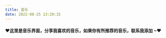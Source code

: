 ```yaml
---
title: 音乐
date: 2022-08-25 13:29:15
---
```


<!-- <center>  
<iframe frameborder="no" border="0" marginwidth="0" marginheight="0" width=600 height=450 src="//music.163.com/outchain/player?type=0&id=974387610&auto=1&height=430"></iframe>
</center> -->



#### ❤这里是音乐界面，分享我喜欢的音乐，如果你有所推荐的音乐，联系我添加 ~❤


<link rel="stylesheet" href="/dist/APlayer.min.css">
  <div id="aplayer"></div>
  <script type="text/javascript" src="/dist/APlayer.min.js"></script>
<script type="text/javascript" src="/js/music.js"></script>


<!-- <iframe src="https://www.jsdaima.com/Uploads/js/201804/1523085687/index.html" height="500" frameborder="no" border="0" width="100%"> </iframe> -->
